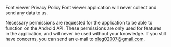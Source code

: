 Font viewer Privacy Policy
Font viewer application will never collect and send any data to us.

Necessary permissions are requested for the application to be able to function
on the Android API. These permissions are only used for features in the
application, and will never be used without your knowledge.
If you still have concerns, you can send an e-mail to oleg02007@gmail.com.